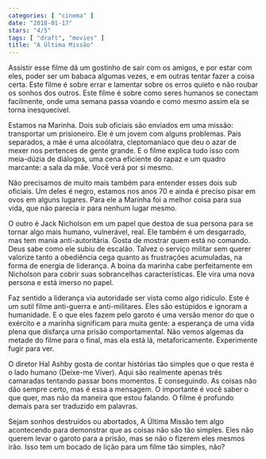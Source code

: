 ```yaml
---
categories: [ "cinema" ]
date: "2018-01-17"
stars: "4/5"
tags: [ "draft", "movies" ]
title: "A Última Missão"
---
```

Assistir esse filme dá um gostinho de sair com os amigos, e por estar com eles, poder ser um babaca algumas vezes, e em outras tentar fazer a coisa certa. Este filme é sobre errar e lamentar sobre os erros quieto e não roubar os sonhos dos outros. Este filme é sobre como seres humanos se conectam facilmente, onde uma semana passa voando e como mesmo assim ela se torna inesquecível.

Estamos na Marinha. Dois sub oficiais são enviados em uma missão: transportar um prisioneiro. Ele é um jovem com alguns problemas. Pais separados, a mãe é uma alcoólatra, cleptomaníaco que deu o azar de mexer nos pertences de gente grande. E o filme explica tudo isso com meia-dúzia de diálogos, uma cena eficiente do rapaz e um quadro marcante: a sala da mãe. Você verá por si mesmo.

Não precisamos de muito mais também para entender esses dois sub oficiais. Um deles é negro, estamos nos anos 70 e ainda é preciso pisar em ovos em alguns lugares. Para ele a Marinha foi a melhor coisa para sua vida, que não parecia ir para nenhum lugar mesmo.

O outro é Jack Nicholson em um papel que destoa de sua persona para se tornar algo mais humano, vulnerável, real. Ele também é um desgarrado, mas tem mania anti-autoritária. Gosta de mostrar quem está no comando. Deus sabe como ele subiu de escalão. Talvez o serviço militar sem querer valorize tanto a obediência cega quanto as frustrações acumuladas, na forma de energia de liderança. A boina da marinha cabe perfeitamente em Nicholson para cobrir suas sobrancelhas características. Ele vira uma nova persona e está imerso no papel.

Faz sentido a liderança via autoridade ser vista como algo ridículo. Este é um sutil filme anti-guerra e anti-militares. Eles são estúpidos e ignoram a humanidade. E o que eles fazem pelo garoto é uma versão menor do que o exército e a marinha significam para muita gente: a esperança de uma vida plena que disfarça uma prisão comportamental. Não vemos algemas da metade do filme para o final, mas ela está lá, metaforicamente. Experimente fugir para ver.

O diretor Hal Ashby gosta de contar histórias tão simples que o que resta é o lado humano (Deixe-me Viver). Aqui são realmente apenas três camaradas tentando passar bons momentos. E conseguindo. As coisas não dão sempre certo, mas é essa a mensagem. O importante é você saber o que quer, mas não da maneira que estou falando. O filme é profundo demais para ser traduzido em palavras.

Sejam sonhos destruídos ou abortados, A Última Missão tem algo acontecendo para demonstrar que as coisas não são tão simples. Eles não querem levar o garoto para a prisão, mas se não o fizerem eles mesmos irão. Isso tem um bocado de lição para um filme tão simples, não?
